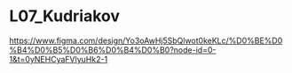 # L07_Kudriakov
https://www.figma.com/design/Yo3oAwHj5SbQlwot0keKLc/%D0%BE%D0%B4%D0%B5%D0%B6%D0%B4%D0%B0?node-id=0-1&t=0yNEHCyaFVlyuHk2-1

